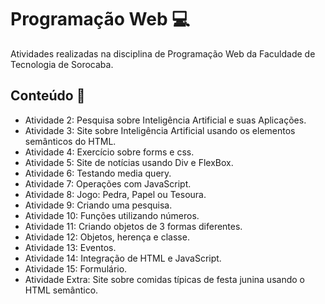 <h1 >Programação Web 💻 </h1>
Atividades realizadas na disciplina de Programação Web da Faculdade de Tecnologia de Sorocaba.
<h2>Conteúdo 📃</h2>
<ul>
<li>Atividade 2: Pesquisa sobre Inteligência Artificial e suas Aplicações.</li>
<li>Atividade 3: Site sobre Inteligência Artificial usando os elementos semânticos do HTML.</li>
<li>Atividade 4: Exercício sobre forms e css.</li>
<li>Atividade 5: Site de notícias usando Div e FlexBox.</li>
<li>Atividade 6: Testando media query.</li>
<li>Atividade 7: Operações com JavaScript.</li>
<li>Atividade 8: Jogo: Pedra, Papel ou Tesoura.</li>
<li>Atividade 9: Criando uma pesquisa.</li>
<li>Atividade 10: Funções utilizando números.</li>
<li>Atividade 11: Criando objetos de 3 formas diferentes.</li>
<li>Atividade 12: Objetos, herença e classe.</li>
<li>Atividade 13: Eventos.</li>
<li>Atividade 14: Integração de HTML e JavaScript.</li>
<li>Atividade 15: Formulário.</li>
<li>Atividade Extra: Site sobre comidas típicas de festa junina usando o HTML semântico.</li>
</ul>
